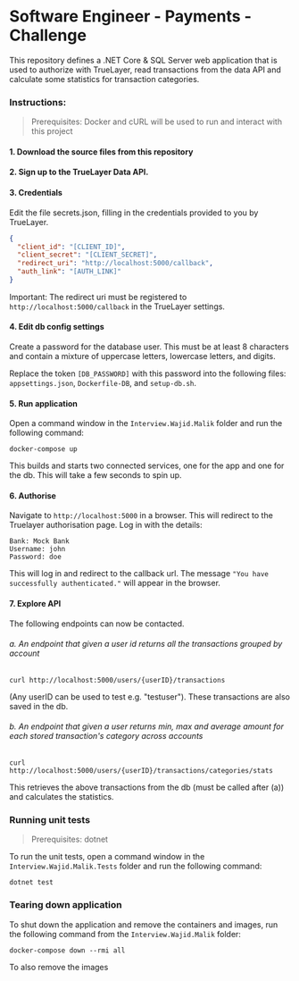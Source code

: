 # Software Engineer - Payments - Challenge

This repository defines a .NET Core & SQL Server web application that is used to authorize with TrueLayer, read transactions from the data API and calculate some statistics for transaction categories.

### Instructions:

> Prerequisites: Docker and cURL will be used to run and interact with this project

#### 1. Download the source files from this repository

#### 2. Sign up to the TrueLayer Data API.

#### 3. Credentials

Edit the file secrets.json, filling in the credentials provided to you by TrueLayer.

```json
{
  "client_id": "[CLIENT_ID]",
  "client_secret": "[CLIENT_SECRET]",
  "redirect_uri": "http://localhost:5000/callback",
  "auth_link": "[AUTH_LINK]"
}
```

Important: The redirect uri must be registered to `http://localhost:5000/callback` in the TrueLayer settings.

#### 4. Edit db config settings

Create a password for the database user. This must be at least 8 characters and contain a mixture of uppercase letters, lowercase letters, and digits.

Replace the token `[DB_PASSWORD]` with this password into the following files: `appsettings.json`, `Dockerfile-DB`, and `setup-db.sh`.

#### 5. Run application

Open a command window in the `Interview.Wajid.Malik` folder and run the following command:

```
docker-compose up
```

This builds and starts two connected services, one for the app and one for the db. This will take a few seconds to spin up.

#### 6. Authorise

Navigate to `http://localhost:5000` in a browser. This will redirect to the Truelayer authorisation page. Log in with the details: 

```
Bank: Mock Bank
Username: john
Password: doe
```

This will log in and redirect to the callback url. The message `"You have successfully authenticated."` will appear in the browser.

#### 7. Explore API

The following endpoints can now be contacted.

  ###### a. An endpoint that given a user id returns all the transactions grouped by account
  
  ```
  curl http://localhost:5000/users/{userID}/transactions
  ```
  
  (Any userID can be used to test e.g. "testuser"). These transactions are also saved in the db.
  
  ###### b. An endpoint that given a user returns min, max and average amount for each stored transaction's category across accounts
  
  ```
  curl http://localhost:5000/users/{userID}/transactions/categories/stats
  ```
  
  This retrieves the above transactions from the db (must be called after (a)) and calculates the statistics.

### Running unit tests

> Prerequisites: dotnet

To run the unit tests, open a command window in the `Interview.Wajid.Malik.Tests` folder and run the following command:

```
dotnet test
```

### Tearing down application

To shut down the application and remove the containers and images, run the following command from the `Interview.Wajid.Malik` folder:

```
docker-compose down --rmi all
```

To also remove the images
